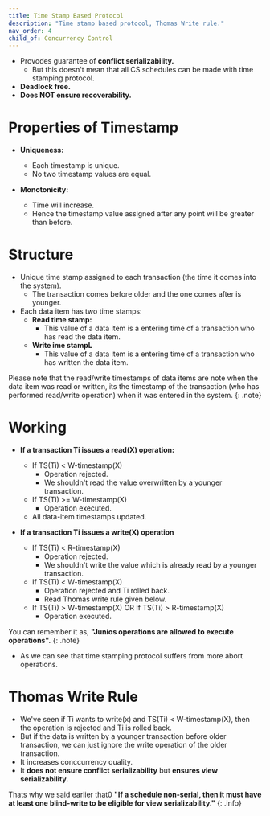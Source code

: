 ```yaml
---
title: Time Stamp Based Protocol
description: "Time stamp based protocol, Thomas Write rule."
nav_order: 4
child_of: Concurrency Control
---
```


- Provodes guarantee of  **conflict serializability.**
    - But this doesn't mean that all CS schedules can be made with time stamping protocol. 
- **Deadlock free.**
- **Does NOT ensure recoverability.**

# Properties of Timestamp

- **Uniqueness:**
    - Each timestamp is unique.
    - No two timestamp values are equal.

- **Monotonicity:**
    - Time will increase.
    - Hence the timestamp value assigned after any point will be greater than before.

# Structure

- Unique time stamp assigned to each transaction (the time it comes into the system).
    - The transaction comes before older and the one comes after is younger.
- Each data item has two time stamps:
    - **Read time stamp:** 
        - This value of a data item is a entering time of a transaction who has read the data item.
    - **Write ime stampL** 
        - This value of a data item is a entering time of a transaction who has written the data item.

Please note that the read/write timestamps of data items are note when the data item was read or written, its the timestamp of the transaction (who has performed read/write operation) when it was entered in the system.
{: .note}

# Working

- **If a transaction Ti issues a read(X) operation:**
    - If TS(Ti) < W-timestamp(X)
        - Operation rejected.
        - We shouldn't read the value overwritten by a younger transaction.
    - If TS(Ti) >= W-timestamp(X)
        - Operation executed.
    - All data-item timestamps updated.

- **If a transaction Ti issues a write(X) operation**
    - If TS(Ti) < R-timestamp(X)
        - Operation rejected.
        - We shouldn't write the value which is already read by a younger transaction.
    - If TS(Ti) < W-timestamp(X)
        - Operation rejected and Ti rolled back.
        - Read Thomas write rule given below.
    - If TS(Ti) > W-timestamp(X) OR If TS(Ti) > R-timestamp(X)
        - Operation executed.

You can remember it as, **"Junios operations are allowed to execute operations".**
{: .note}

- As we can see that time stamping protocol suffers from more abort operations.

# Thomas Write Rule

- We've seen if Ti wants to write(x) and TS(Ti) < W-timestamp(X), then the operation is rejected and Ti is rolled back.
- But if the data is written by a younger transaction before older transaction, we can just ignore the write operation of the older transaction.
- It increases conccurrency quality.
- It **does not ensure conflict serializability** but **ensures view serializability.**

Thats why we said earlier that0 **"If a schedule non-serial, then it must have at least one blind-write to be eligible for view serializability."**
{: .info}